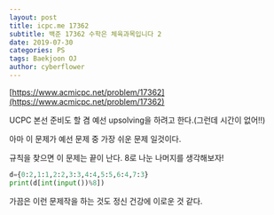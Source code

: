 ```yaml
---
layout: post
title: icpc.me 17362
subtitle: 백준 17362 수학은 체육과목입니다 2
date: 2019-07-30
categories: PS
tags: Baekjoon OJ
author: cyberflower
---
```


[https://www.acmicpc.net/problem/17362](https://www.acmicpc.net/problem/17362)

UCPC 본선 준비도 할 겸 예선 upsolving을 하려고 한다.(그런데 시간이 없어!!)

아마 이 문제가 예선 문제 중 가장 쉬운 문제 일것이다.

규칙을 찾으면 이 문제는 끝이 난다. 8로 나눈 나머지를 생각해보자!

```PYTHON
d={0:2,1:1,2:2,3:3,4:4,5:5,6:4,7:3}
print(d[int(input())%8])
```

가끔은 이런 문제작을 하는 것도 정신 건강에 이로운 것 같다.
